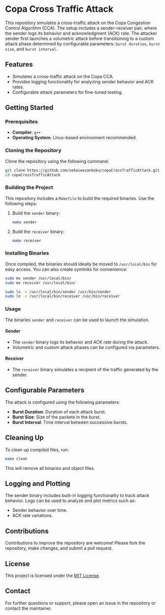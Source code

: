 # Copa Cross Traffic Attack

This repository simulates a cross-traffic attack on the Copa Congestion Control Algorithm (CCA). The setup includes a sender-receiver pair, where the sender logs its behavior and acknowledgment (ACK) rate. The attacker sender first launches a volumetric attack before transitioning to a custom attack phase determined by configurable parameters: `burst duration`, `burst size`, and `burst interval`.

## Features
- Simulates a cross-traffic attack on the Copa CCA.
- Provides logging functionality for analyzing sender behavior and ACK rates.
- Configurable attack parameters for fine-tuned testing.

## Getting Started

### Prerequisites
- **Compiler**: `g++`
- **Operating System**: Linux-based environment recommended.

### Cloning the Repository
Clone the repository using the following command:
```bash
git clone https://github.com/sekaiwazankoku/copaCrossTrafficAttack.git
cd copaCrossTrafficAttack
```

### Building the Project
This repository includes a `Makefile` to build the required binaries. Use the following steps:

1. Build the `sender` binary:
   ```bash
   make sender
   ```

2. Build the `receiver` binary:
   ```bash
   make receiver
   ```

### Installing Binaries
Once compiled, the binaries should ideally be moved to `/usr/local/bin` for easy access. You can also create symlinks for convenience:

```bash
sudo mv sender /usr/local/bin/
sudo mv receiver /usr/local/bin/

sudo ln -s /usr/local/bin/sender /usr/bin/sender
sudo ln -s /usr/local/bin/receiver /usr/bin/receiver
```

### Usage

The binaries `sender` and `receiver` can be used to launch the simulation.

#### Sender
- The `sender` binary logs its behavior and ACK rate during the attack.
- Volumetric and custom attack phases can be configured via parameters.

#### Receiver
- The `receiver` binary simulates a recipient of the traffic generated by the sender.

## Configurable Parameters
The attack is configured using the following parameters:
- **Burst Duration**: Duration of each attack burst.
- **Burst Size**: Size of the packets in the burst.
- **Burst Interval**: Time interval between successive bursts.

## Cleaning Up
To clean up compiled files, run:
```bash
make clean
```

This will remove all binaries and object files.

## Logging and Plotting
The sender binary includes built-in logging functionality to track attack behavior. Logs can be used to analyze and plot metrics such as:
- Sender behavior over time.
- ACK rate variations.

## Contributions
Contributions to improve the repository are welcome! Please fork the repository, make changes, and submit a pull request.

## License
This project is licensed under the [MIT License](LICENSE).

## Contact
For further questions or support, please open an issue in the repository or contact the maintainer.


